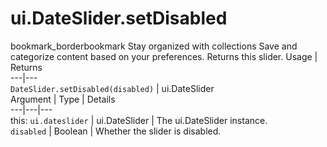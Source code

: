  
#  ui.DateSlider.setDisabled
bookmark_borderbookmark Stay organized with collections  Save and categorize content based on your preferences.
Returns this slider.
Usage | Returns  
---|---  
`DateSlider.setDisabled(disabled)` | ui.DateSlider  
Argument | Type | Details  
---|---|---  
this: `ui.dateslider` | ui.DateSlider | The ui.DateSlider instance.  
`disabled` | Boolean | Whether the slider is disabled.  
